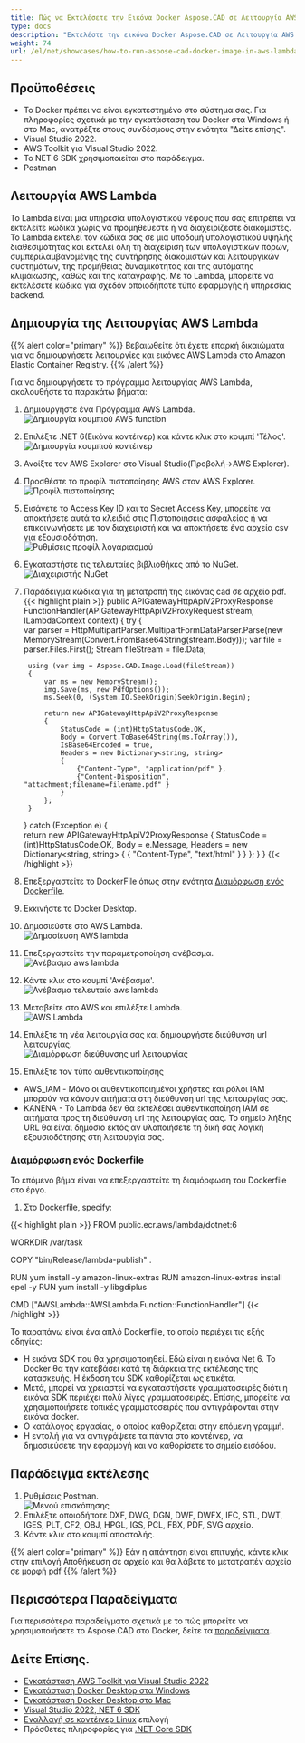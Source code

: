 ```yaml
---
title: Πώς να Εκτελέσετε την Εικόνα Docker Aspose.CAD σε Λειτουργία AWS Lambda
type: docs
description: "Εκτελέστε την εικόνα Docker Aspose.CAD σε Λειτουργία AWS Lambda."
weight: 74
url: /el/net/showcases/how-to-run-aspose-cad-docker-image-in-aws-lambda-function
---
```


## Προϋποθέσεις
- Το Docker πρέπει να είναι εγκατεστημένο στο σύστημα σας. Για πληροφορίες σχετικά με την εγκατάσταση του Docker στα Windows ή στο Mac, ανατρέξτε στους συνδέσμους στην ενότητα "Δείτε επίσης".
- Visual Studio 2022.
- AWS Toolkit για Visual Studio 2022.
- Το NET 6 SDK χρησιμοποιείται στο παράδειγμα.
- Postman

## Λειτουργία AWS Lambda

Το Lambda είναι μια υπηρεσία υπολογιστικού νέφους που σας επιτρέπει να εκτελείτε κώδικα χωρίς να προμηθεύεστε ή να διαχειρίζεστε διακομιστές. Το Lambda εκτελεί τον κώδικα σας σε μια υποδομή υπολογιστικού υψηλής διαθεσιμότητας και εκτελεί όλη τη διαχείριση των υπολογιστικών πόρων, συμπεριλαμβανομένης της συντήρησης διακομιστών και λειτουργικών συστημάτων, της προμήθειας δυναμικότητας και της αυτόματης κλιμάκωσης, καθώς και της καταγραφής. Με το Lambda, μπορείτε να εκτελέσετε κώδικα για σχεδόν οποιοδήποτε τύπο εφαρμογής ή υπηρεσίας backend.

## Δημιουργία της Λειτουργίας AWS Lambda

{{% alert color="primary" %}} 
Βεβαιωθείτε ότι έχετε επαρκή δικαιώματα για να δημιουργήσετε λειτουργίες και εικόνες AWS Lambda στο Amazon Elastic Container Registry.
{{% /alert %}}

Για να δημιουργήσετε το πρόγραμμα λειτουργίας AWS Lambda, ακολουθήστε τα παρακάτω βήματα:
1. Δημιουργήστε ένα Πρόγραμμα AWS Lambda.<br>
![Δημιουργία κουμπιού AWS function](create-project.png)<br>
1. Επιλέξτε .NET 6(Εικόνα κοντέινερ) και κάντε κλικ στο κουμπί 'Τέλος'.<br>
![Δημιουργία κουμπιού κοντέινερ](create-container.png)<br>
1. Ανοίξτε τον AWS Explorer στο Visual Studio(Προβολή->AWS Explorer).
1. Προσθέστε το προφίλ πιστοποίησης AWS στον AWS Explorer.<br>
![Προφίλ πιστοποίησης](add-aws-credentials-profile.png)<br>
1. Εισάγετε το Access Key ID και το Secret Access Key, μπορείτε να αποκτήσετε αυτά τα κλειδιά στις Πιστοποιήσεις ασφαλείας ή να επικοινωνήσετε με τον διαχειριστή και να αποκτήσετε ένα αρχεία csv για εξουσιοδότηση.<br>
![Ρυθμίσεις προφίλ λογαριασμού](account-profile.png)<br>
1. Εγκαταστήστε τις τελευταίες βιβλιοθήκες από το NuGet.<br>
![Διαχειριστής NuGet](nuget-manager.png)<br>
1. Παράδειγμα κώδικα για τη μετατροπή της εικόνας cad σε αρχείο pdf.
{{< highlight plain >}}
public APIGatewayHttpApiV2ProxyResponse FunctionHandler(APIGatewayHttpApiV2ProxyRequest stream, ILambdaContext context)
{
    try
    {            
        var parser = HttpMultipartParser.MultipartFormDataParser.Parse(new MemoryStream(Convert.FromBase64String(stream.Body)));
        var file = parser.Files.First();
        Stream fileStream = file.Data;

        using (var img = Aspose.CAD.Image.Load(fileStream))
        {
            var ms = new MemoryStream();
            img.Save(ms, new PdfOptions());
            ms.Seek(0, (System.IO.SeekOrigin)SeekOrigin.Begin);
          
            return new APIGatewayHttpApiV2ProxyResponse
            {
                StatusCode = (int)HttpStatusCode.OK,
                Body = Convert.ToBase64String(ms.ToArray()),
                IsBase64Encoded = true,
                Headers = new Dictionary<string, string>
                {
                    {"Content-Type", "application/pdf" },
                    {"Content-Disposition", "attachment;filename=filename.pdf" }
                }
            };
        }
    }
    catch (Exception e)
    {           
        return new APIGatewayHttpApiV2ProxyResponse
        {
            StatusCode = (int)HttpStatusCode.OK,
            Body = e.Message,
            Headers = new Dictionary<string, string>
            {
                {
                    "Content-Type", "text/html"
                }
            }
        };
    }
}
{{< /highlight >}}
1. Επεξεργαστείτε το DockerFile όπως στην ενότητα <a href="#configuring-a-dockerfile">Διαμόρφωση ενός Dockerfile</a>.
1. Εκκινήστε το Docker Desktop.
1. Δημοσιεύστε στο AWS Lambda.<br>
![Δημοσίευση AWS lambda](publish-aws.png)<br>
1. Επεξεργαστείτε την παραμετροποίηση ανέβασμα.<br>
![Ανέβασμα aws lambda](upload-aws-lambda.png)<br>
1. Κάντε κλικ στο κουμπί 'Ανέβασμα'.<br>
![Ανέβασμα τελευταίο aws lambda](upload-aws-lambda-finish.png)<br>
1. Μεταβείτε στο AWS και επιλέξτε Lambda.<br>
![AWS Lambda](select-aws-lambda.png)<br>
1. Επιλέξτε τη νέα λειτουργία σας και δημιουργήστε διεύθυνση url λειτουργίας.<br>
![Διαμόρφωση διεύθυνσης url λειτουργίας](create-function-url.png)<br>
1. Επιλέξτε τον τύπο αυθεντικοποίησης
- AWS_IAM - Μόνο οι αυθεντικοποιημένοι χρήστες και ρόλοι IAM μπορούν να κάνουν αιτήματα στη διεύθυνση url της λειτουργίας σας.
- ΚΑΝΕΝΑ - Το Lambda δεν θα εκτελέσει αυθεντικοποίηση IAM σε αιτήματα προς τη διεύθυνση url της λειτουργίας σας. Το σημείο λήξης URL θα είναι δημόσιο εκτός αν υλοποιήσετε τη δική σας λογική εξουσιοδότησης στη λειτουργία σας.

### Διαμόρφωση ενός Dockerfile

 Το επόμενο βήμα είναι να επεξεργαστείτε τη διαμόρφωση του Dockerfile στο έργο.

1. Στο Dockerfile, specify:

{{< highlight plain >}}
FROM public.ecr.aws/lambda/dotnet:6

WORKDIR /var/task

COPY "bin/Release/lambda-publish"  .

RUN yum install -y amazon-linux-extras 
RUN amazon-linux-extras install epel -y
RUN yum install -y libgdiplus  

CMD ["AWSLambda::AWSLambda.Function::FunctionHandler"]
{{< /highlight >}}

 Το παραπάνω είναι ένα απλό Dockerfile, το οποίο περιέχει τις εξής οδηγίες:

- Η εικόνα SDK που θα χρησιμοποιηθεί. Εδώ είναι η εικόνα Net 6. Το Docker θα την κατεβάσει κατά τη διάρκεια της εκτέλεσης της κατασκευής. Η έκδοση του SDK καθορίζεται ως ετικέτα.
- Μετά, μπορεί να χρειαστεί να εγκαταστήσετε γραμματοσειρές διότι η εικόνα SDK περιέχει πολύ λίγες γραμματοσειρές. Επίσης, μπορείτε να χρησιμοποιήσετε τοπικές γραμματοσειρές που αντιγράφονται στην εικόνα docker.
- Ο κατάλογος εργασίας, ο οποίος καθορίζεται στην επόμενη γραμμή.
- Η εντολή για να αντιγράψετε τα πάντα στο κοντέινερ, να δημοσιεύσετε την εφαρμογή και να καθορίσετε το σημείο εισόδου.

## Παράδειγμα εκτέλεσης

1. Ρυθμίσεις Postman.<br>
![Μενού επισκόπησης](postman-settings.png)<br>
1. Επιλέξτε οποιοδήποτε DXF, DWG, DGN, DWF, DWFX, IFC, STL, DWT, IGES, PLT, CF2, OBJ, HPGL, IGS, PCL, FBX, PDF, SVG αρχείο.
1. Κάντε κλικ στο κουμπί αποστολής.

{{% alert color="primary" %}} 
Εάν η απάντηση είναι επιτυχής, κάντε κλικ στην επιλογή Αποθήκευση σε αρχείο και θα λάβετε το μετατραπέν αρχείο σε μορφή pdf
{{% /alert %}}

## Περισσότερα Παραδείγματα

Για περισσότερα παραδείγματα σχετικά με το πώς μπορείτε να χρησιμοποιήσετε το Aspose.CAD στο Docker, δείτε τα [παραδείγματα](https://github.com/aspose-cad/Aspose.CAD-Documentation).

## Δείτε Επίσης.

- [Εγκατάσταση AWS Toolkit για Visual Studio 2022](https://marketplace.visualstudio.com/items?itemName=AmazonWebServices.AWSToolkitforVisualStudio2022)
- [Εγκατάσταση Docker Desktop στα Windows](https://docs.docker.com/docker-for-windows/install/)
- [Εγκατάσταση Docker Desktop στο Mac](https://docs.docker.com/docker-for-mac/install/)
- [Visual Studio 2022, NET 6 SDK](https://docs.microsoft.com/en-us/dotnet/core/install/windows?tabs=net60#dependencies)
- [Εναλλαγή σε κοντέινερ Linux](https://docs.docker.com/docker-for-windows/#switch-between-windows-and-linux-containers) επιλογή
- Πρόσθετες πληροφορίες για [.NET Core SDK](https://hub.docker.com/_/microsoft-dotnet-sdk)
